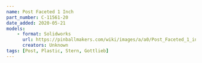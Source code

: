 ```yaml
---
name: Post Faceted 1 Inch 
part_number: C-11561-20
date_added: 2020-05-21
models: 
    - format: Solidworks
      url: https://pinballmakers.com/wiki/images/a/a0/Post_Faceted_1_inch_C-11561-20.SLDPRT
      creators: Unknown
tags: [Post, Plastic, Stern, Gottlieb]
---
```


